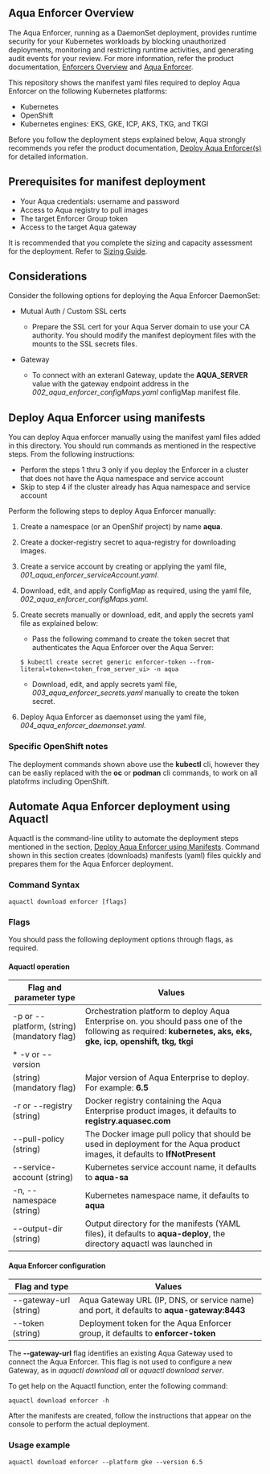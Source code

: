## Aqua Enforcer Overview

The Aqua Enforcer, running as a DaemonSet deployment, provides runtime security for your Kubernetes workloads by blocking unauthorized deployments, monitoring and restricting runtime activities, and generating audit events for your review. For more information, refer the product documentation, [Enforcers Overview](https://docs.aquasec.com/docs/enforcers-overview#section-aqua-enforcers) and [Aqua Enforcer](https://docs.aquasec.com/docs/aqua-enforcer).

This repository shows the manifest yaml files required to deploy Aqua Enforcer on the following Kubernetes platforms:
* Kubernetes 
* OpenShift 
* Kubernetes engines: EKS, GKE, ICP, AKS, TKG, and TKGI

Before you follow the deployment steps explained below, Aqua strongly recommends you refer the product documentation, [Deploy Aqua Enforcer(s)](https://docs.aquasec.com/docs/deploy-k8s-aqua-enforcers) for detailed information.

## Prerequisites for manifest deployment

- Your Aqua credentials: username and password
- Access to Aqua registry to pull images
- The target Enforcer Group token 
- Access to the target Aqua gateway 

It is recommended that you complete the sizing and capacity assessment for the deployment. Refer to [Sizing Guide](https://docs.aquasec.com/docs/sizing-guide).

## Considerations

Consider the following options for deploying the Aqua Enforcer DaemonSet:

- Mutual Auth / Custom SSL certs

  - Prepare the SSL cert for your Aqua Server domain to use your CA authority. You should modify the manifest deployment files with the mounts to the SSL secrets files. 

- Gateway
  
  - To connect with an exteranl Gateway, update the **AQUA_SERVER** value with the gateway endpoint address in the *002_aqua_enforcer_configMaps.yaml* configMap manifest file.


## Deploy Aqua Enforcer using manifests

You can deploy Aqua enforcer manually using the manifest yaml files added in this directory. You should run commands as mentioned in the respective steps. From the following instructions:
* Perform the steps 1 thru 3 only if you deploy the Enforcer in a cluster that does not have the Aqua namespace and service account
* Skip to step 4 if the cluster already has Aqua namespace and service account

Perform the following steps to deploy Aqua Enforcer manually:

1. Create a namespace (or an OpenShif project) by name **aqua**.

2. Create a docker-registry secret to aqua-registry for downloading images.

3. Create a service account by creating or applying the yaml file, *001_aqua_enforcer_serviceAccount.yaml*. 

4. Download, edit, and apply ConfigMap as required, using the yaml file, *002_aqua_enforcer_configMaps.yaml*.

5. Create secrets manually or download, edit, and apply the secrets yaml file as explained below:

   * Pass the following command to create the token secret that authenticates the Aqua Enforcer over the Aqua Server:


    ```SHELL
    $ kubectl create secret generic enforcer-token --from-literal=token=<token_from_server_ui> -n aqua
    ```

     * Download, edit, and apply secrets yaml file, *003_aqua_enforcer_secrets.yaml* manually to create the token secret.

6. Deploy Aqua Enforcer as daemonset using the yaml file, *004_aqua_enforcer_daemonset.yaml*.

### Specific OpenShift notes
The deployment commands shown above use the **kubectl** cli, however they can be easliy replaced with the **oc** or **podman** cli commands, to work on all platofrms including OpenShift.

## Automate Aqua Enforcer deployment using Aquactl
Aquactl is the command-line utility to automate the deployment steps mentioned in the section, [Deploy Aqua Enforcer using Manifests](#deploy-aqua-enforcer-using-manifests). Command shown in this section creates (downloads) manifests (yaml) files quickly and prepares them for the Aqua Enforcer deployment.

### Command Syntax

```SHELL
aquactl download enforcer [flags]
```

### Flags
You should pass the following deployment options through flags, as required.

#### Aquactl operation

Flag and parameter type              | Values                                                |
| ---------------------- | ------------------------------------------------------------ |
| -p or --platform, (string) (mandatory flag) | Orchestration platform to deploy Aqua Enterprise on. you should pass one of the following as required: **kubernetes, aks, eks, gke, icp, openshift, tkg, tkgi**    |
| * -v or --version
(string) (mandatory flag) | Major version of Aqua Enterprise to deploy. For example: **6.5** |
| -r or --registry (string) | Docker registry containing the Aqua Enterprise product images, it defaults to **registry.aquasec.com** |
| --pull-policy (string) | The Docker image pull policy that should be used in deployment for the Aqua product images, it defaults to **IfNotPresent** |
| --service-account (string) | Kubernetes service account name, it defaults to **aqua-sa** |
| -n, --namespace (string) | Kubernetes namespace name, it defaults to **aqua** |
| --output-dir (string) | Output directory for the manifests (YAML files), it defaults to **aqua-deploy**, the directory aquactl was launched in |

#### Aqua Enforcer configuration

Flag and type              | Values                                                |
| ---------------------- | ------------------------------------------------------------ |
| --gateway-url (string) | Aqua Gateway URL (IP, DNS, or service name) and port, it defaults to **aqua-gateway:8443**|
| --token (string) | Deployment token for the Aqua Enforcer group, it defaults to **enforcer-token**|

The **--gateway-url** flag identifies an existing Aqua Gateway used to connect the Aqua Enforcer. This flag is not used to configure a new Gateway, as in *aquactl download all* or *aquactl download server*.

To get help on the Aquactl function, enter the following command:

```SHELL
aquactl download enforcer -h
```

After the manifests are created, follow the instructions that appear on the console to perform the actual deployment.

### Usage example 

```SHELL
aquactl download enforcer --platform gke --version 6.5
```